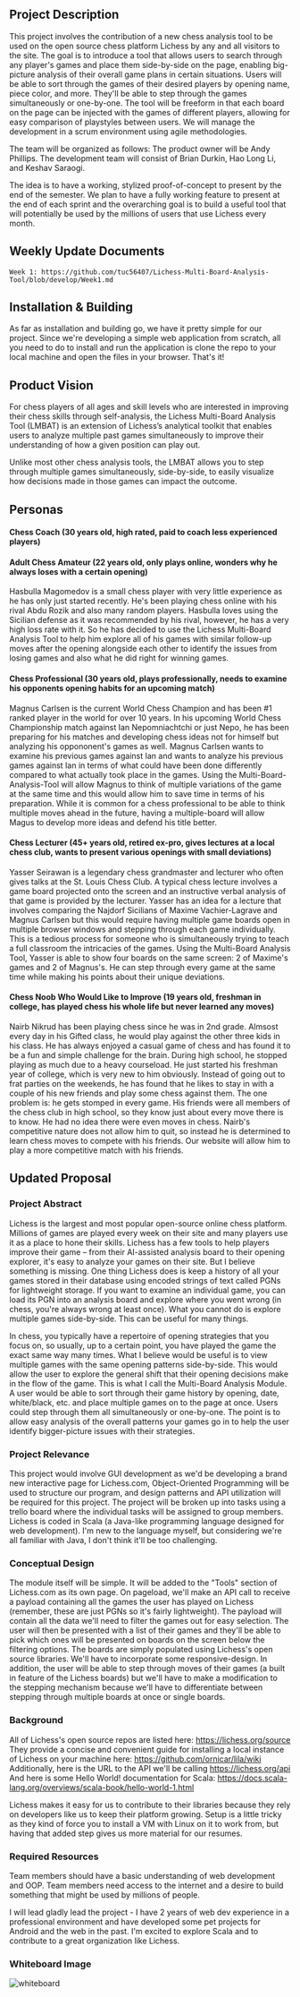 ## Project Description
This project involves the contribution of a new chess analysis tool to be used on the open source chess platform Lichess by any and all visitors to the site. The goal is to introduce a tool that allows users to search through any player's games and place them side-by-side on the page, enabling big-picture analysis of their overall game plans in certain situations. Users will be able to sort through the games of their desired players by opening name, piece color, and more. They'll be able to step through the games simultaneously or one-by-one. The tool will be freeform in that each board on the page can be injected with the games of different players, allowing for easy comparison of playstyles between users. We will manage the development in a scrum environment using agile methodologies. 

The team will be organized as follows: The product owner will be Andy Phillips. The development team will consist of Brian Durkin, Hao Long Li, and Keshav Saraogi.

The idea is to have a working, stylized proof-of-concept to present by the end of the semester. We plan to have a fully working feature to present at the end of each sprint and the overarching goal is to build a useful tool that will potentially be used by the millions of users that use Lichess every month. 

## Weekly Update Documents 
	Week 1: https://github.com/tuc56407/Lichess-Multi-Board-Analysis-Tool/blob/develop/Week1.md

## Installation & Building
As far as installation and building go, we have it pretty simple for our project. Since we're developing a simple web application from scratch, all you need to do to install and run the application is clone the repo to your local machine and open the files in your browser. That's it! 

## Product Vision

For chess players of all ages and skill levels who are interested in improving their chess skills through self-analysis, the Lichess Multi-Board Analysis Tool (LMBAT) is an extension of Lichess’s analytical toolkit that enables users to analyze multiple past games simultaneously to improve their understanding of how a given position can play out. 

Unlike most other chess analysis tools, the LMBAT allows you to step through multiple games simultaneously, side-by-side, to easily visualize how decisions made in those games can impact the outcome. 


## Personas

#### Chess Coach (30 years old, high rated, paid to coach less experienced players)


#### Adult Chess Amateur (22 years old, only plays online, wonders why he always loses with a certain opening)
Hasbulla Magomedov is a small chess player with very little experience as he has only just started recently. He's been playing chess online with his rival Abdu Rozik and also many random players. Hasbulla loves using the Sicilian defense as it was recommended by his rival, however, he has a very high loss rate with it. So he has decided to use the Lichess Multi-Board Analysis Tool to help him explore all of his games with similar follow-up moves after the opening alongside each other to identify the issues from losing games and also what he did right for winning games.

#### Chess Professional (30 years old, plays professionally, needs to examine his opponents opening habits for an upcoming match)
Magnus Carlsen is the current World Chess Champion and has been #1 ranked player in the world for over 10 years. In his upcoming World Chess Championship match against Ian Nepomniachtchi or just Nepo, he has been preparing for his matches and developing chess ideas not for himself but analyzing his oppononent's games as well. Magnus Carlsen wants to examine his previous games against Ian and wants to analyze his previous games against Ian in terms of what could have been done differently compared to what actually took place in the games. Using the Multi-Board-Analysis-Tool will allow Magnus to think of multiple variations of the game at the same time and this would allow him to save time in terms of his preparation. While it is common for a chess professional to be able to think multiple moves ahead in the future, having a multiple-board will allow Magus to develop more ideas and defend his title better. 


#### Chess Lecturer (45+ years old, retired ex-pro, gives lectures at a local chess club, wants to present various openings with small deviations)

Yasser Seirawan is a legendary chess grandmaster and lecturer who often gives talks at the St. Louis Chess Club. A typical chess lecture involves a game board projected onto the screen and an instructive verbal analysis of that game is provided by the lecturer. Yasser has an idea for a lecture that involves comparing the Najdorf Sicilians of Maxime Vachier-Lagrave and Magnus Carlsen but this would require having multiple game boards open in multiple browser windows and stepping through each game individually. This is a tedious process for someone who is simultaneously trying to teach a full classroom the intricacies of the games. Using the Multi-Board Analysis Tool, Yasser is able to show four boards on the same screen: 2 of Maxime's games and 2 of Magnus's. He can step through every game at the same time while making his points about their unique deviations. 

#### Chess Noob Who Would Like to Improve (19 years old, freshman in college, has played chess his whole life but never learned any moves)

Nairb Nikrud has been playing chess since he was in 2nd grade. Almsost every day in his Gifted class, he would play against the other three kids in his class. He has always enjoyed a casual game of chess and has found it to be a fun and simple challenge for the brain. During high school, he stopped playing as much due to a heavy courseload. He just started his freshman year of college, which is very new to him obviously. Instead of going out to frat parties on the weekends, he has found that he likes to stay in with a couple of his new friends and play some chess against them. The one problem is: he gets stomped in every game. His friends were all members of the chess club in high school, so they know just about every move there is to know. He had no idea there were even moves in chess. Nairb's competitive nature does not allow him to quit, so instead he is determined to learn chess moves to compete with his friends. Our website will allow him to play a more competitive match with his friends.

## Updated Proposal

### Project Abstract
Lichess is the largest and most popular open-source online chess platform. Millions of games are
played every week on their site and many players use it as a place to hone their skills. Lichess has a few tools to help players improve their game – from their AI-assisted analysis board to their opening explorer, it's easy to analyze your games on their site. But I believe something is missing.
One thing Lichess does is keep a history of all your games stored in their database using encoded
strings of text called PGNs for lightweight storage. If you want to examine an individual game, you can load its PGN into an analysis board and explore where you went wrong (in chess, you're always wrong at least once). What you cannot do is explore multiple games side-by-side. This can be useful for many things. 

In chess, you typically have a repertoire of opening strategies that you focus on, so usually, up to a certain point, you have played the game the exact same way many times. What I believe would be useful is to view multiple games with the same opening patterns side-by-side. This would allow the user to explore the general shift that their opening decisions make in the flow of the game. This is what I call the Multi-Board Analysis Module. A user would be able to sort through their game history by opening, date, white/black, etc. and place multiple games on to the page at once. Users could step through them all simultaneously or one-by-one. The point is to allow easy analysis of the overall patterns your games go in to help the user identify bigger-picture issues with their strategies.


### Project Relevance
This project would involve GUI development as we'd be developing a brand new interactive page for
Lichess.com, Object-Oriented Programming will be used to structure our program, and design patterns
and API utilization will be required for this project. The project will be broken up into tasks using a trello board where the individual tasks will be assigned to group members. Lichess is coded in Scala (a Java-like programming language designed for web development). I'm new to the language myself, but considering we're all familiar with Java, I don't think it'll be too challenging.

### Conceptual Design
The module itself will be simple. It will be added to the "Tools" section of Lichess.com as its own page. On pageload, we'll make an API call to receive a payload containing all the games the user has played on Lichess (remember, these are just PGNs so it's fairly lightweight). The payload will contain all the data we'll need to filter the games out for easy selection. The user will then be presented with a list of their games and they'll be able to pick which ones will be presented on boards on the screen below the filtering options. The boards are simply populated using Lichess's open source libraries. We'll have to incorporate some responsive-design. In addition, the user will be able to step through moves of their games (a built in feature of the Lichess boards) but we'll have to make a modification to the stepping mechanism because we'll have to differentiate between stepping through multiple boards at once or single boards. 

### Background
All of Lichess's open source repos are listed here: <https://lichess.org/source>
They provide a concise and convenient guide for installing a local instance of Lichess on your machine here: <https://github.com/ornicar/lila/wiki>
Additionally, here is the URL to the API we'll be calling <https://lichess.org/api>
And here is some Hello World! documentation for Scala: <https://docs.scala-lang.org/overviews/scala-book/hello-world-1.html>


Lichess makes it easy for us to contribute to their libraries because they rely on developers like us to keep their platform growing. Setup is a little tricky as they kind of force you to install a VM with Linux on it to work from, but having that added step gives us more material for our resumes.  


### Required Resources
Team members should have a basic understanding of web development and OOP. Team members need access to the internet and a desire to build something that might be used by millions of people. 

I will lead gladly lead the project - I have 2 years of web dev experience in a professional environment and have developed some pet projects for Android and the web in the past. I'm excited to explore Scala and to contribute to a great organization like Lichess. 

### Whiteboard Image
![whiteboard](https://user-images.githubusercontent.com/77801012/136469084-9edfe897-fcbd-4409-930f-334d27a4413e.jpg)
